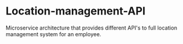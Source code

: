 # Location-management-API
Microservice architecture that provides different API's to full location management system for an employee.
